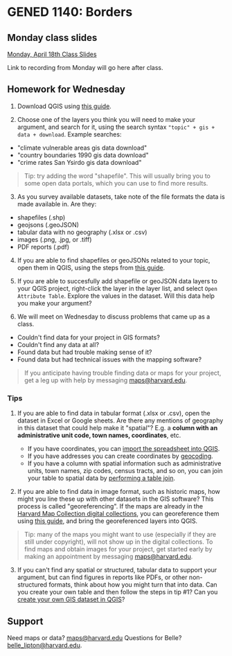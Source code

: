 # GENED 1140: Borders

## Monday class slides

[Monday, April 18th Class Slides](https://harvardmapcollection.github.io/GIS-presentations/spring-2022/gened-1140)

Link to recording from Monday will go here after class. 

## Homework for Wednesday

1. Download QGIS using [this guide](https://harvardmapcollection.github.io/tutorials/qgis/download/).

2. Choose one of the layers you think you will need to make your argument, and search for it, using the search syntax `"topic" + gis + data + download`. 
Example searches:
- "climate vulnerable areas gis data download"
- "country boundaries 1990 gis data download"
- "crime rates San Ysirdo gis data download"
> Tip: try adding the word "shapefile". This will usually bring you to some open data portals, which you can use to find more results. 

3. As you survey available datasets, take note of the file formats the data is made available in. Are they:
- shapefiles (.shp)
- geojsons (.geoJSON)
- tabular data with no geography (.xlsx or .csv)
- images (.png, .jpg, or .tiff)
- PDF reports (.pdf)

4. If you are able to find shapefiles or geoJSONs related to your topic, open them in QGIS, using the steps from [this guide](https://harvardmapcollection.github.io/tutorials/qgis/open-vector/). 

5. If you are able to succesfully add shapefile or geoJSON data layers to your QGIS project, right-click the layer in the layer list, and select `Open Attribute Table`. Explore the values in the dataset. Will this data help you make your argument?

6. We will meet on Wednesday to discuss problems that came up as a class. 
- Couldn't find data for your project in GIS formats?
- Couldn't find any data at all?
- Found data but had trouble making sense of it?
- Found data but had technical issues with the mapping software?

> If you anticipate having trouble finding data or maps for your project, get a leg up with help by messaging maps@harvard.edu. 

### Tips
1. If you are able to find data in tabular format (.xlsx or .csv), open the dataset in Excel or Google sheets. Are there any mentions of geography in this dataset that could help make it "spatial"? E.g. a **column with an administrative unit code, town names, coordinates**, etc.
    - If you have coordinates, you can [import the spreadsheet into QGIS](https://www.qgistutorials.com/en/docs/importing_spreadsheets_csv.html).
    - If you have addresses you can create coordinates by [geocoding](https://www.gislounge.com/how-to-geocode-addresses-using-qgis/).
    - If you have a column with spatial information such as administrative units, town names, zip codes, census tracts, and so on, you can join your table to spatial data by [performing a table join](https://www.qgistutorials.com/en/docs/performing_table_joins.html).

2. If you are able to find data in image format, such as historic maps, how might you line these up with other datasets in the GIS software? This process is called "georeferencing". If the maps are already in the [Harvard Map Collection digital collections](https://library.harvard.edu/digital-collections), you can georeference them using [this guide](https://harvardmapcollection.github.io/tutorials/allmaps/georeference/), and bring the georeferenced layers into QGIS. 
> Tip: many of the maps you might want to use (especially if they are still under copyright), will not show up in the digital collections. To find maps and obtain images for your project, get started early by making an appointment by messaging maps@harvard.edu. 

3. If you can't find any spatial or structured, tabular data to support your argument, but can find figures in reports like PDFs, or other non-structured formats, think about how you might turn that into data. Can you create your own table and then follow the steps in tip #1? Can you [create your own GIS dataset in QGIS](https://docs.qgis.org/2.14/en/docs/training_manual/create_vector_data/create_new_vector.html)?

## Support
Need maps or data? maps@harvard.edu
Questions for Belle? belle_lipton@harvard.edu.








